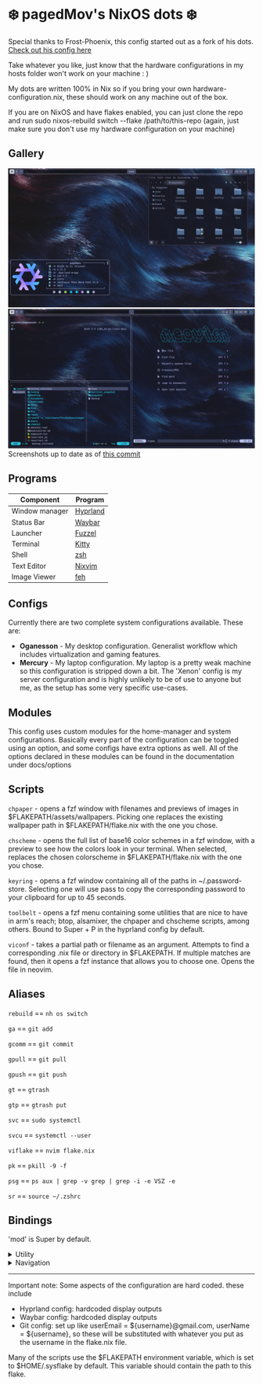 # ❄️ pagedMov's NixOS dots ❄️

Special thanks to Frost-Phoenix, this config started out as a fork of his dots. [Check out his
config here](https://github.com/Frost-Phoenix/nixos-config/tree/catppuccin)

Take whatever you like, just know that the hardware configurations in my hosts folder won't work on your machine : )

My dots are written 100% in Nix so if you bring your own hardware-configuration.nix, these should work on any machine out of the box.

If you are on NixOS and have flakes enabled, you can just clone the repo and run sudo nixos-rebuild switch --flake /path/to/this-repo (again, just make sure you don't use my hardware configuration on your machine)

## Gallery

![desktop-neofetch](./assets/screens/desktop-neofetch.png)
![busy-desktop](./assets/screens/desktop-busy.png)
Screenshots up to date as of [this commit](https://github.com/pagedMov/nixos-config/commit/cb6593f908f24dff3451ba6ed2b900e655d674f0)

## Programs

| Component      | Program                                           |
|----------------|---------------------------------------------------|
| Window manager | [Hyprland](https://github.com/hyprwm/Hyprland)    |
| Status Bar     | [Waybar](https://github.com/Alexays/Waybar)       |
| Launcher       | [Fuzzel](https://codeberg.org/dnkl/fuzzel)        |
| Terminal       | [Kitty](https://github.com/kovidgoyal/kitty)      |
| Shell          | [zsh](https://zsh.sourceforge.io/)                |
| Text Editor    | [Nixvim](https://github.com/nix-community/nixvim) |
| Image Viewer   | [feh](https://github.com/derf/feh)                |

## Configs

Currently there are two complete system configurations available. These are:

* **Oganesson** - My desktop configuration. Generalist workflow which includes virtualization and gaming features.
* **Mercury** - My laptop configuration. My laptop is a pretty weak machine so this configuration is stripped down a bit.
The 'Xenon' config is my server configuration and is highly unlikely to be of use to anyone but me, as the setup has some very specific use-cases.

## Modules

This config uses custom modules for the home-manager and system configurations. Basically every part of the configuration can be toggled using an option, and some configs have extra options as well.
All of the options declared in these modules can be found in the documentation under docs/options

## Scripts

```chpaper``` - opens a fzf window with filenames and previews of images in $FLAKEPATH/assets/wallpapers. Picking one replaces the existing wallpaper path in $FLAKEPATH/flake.nix with the one you chose.

```chscheme``` - opens the full list of base16 color schemes in a fzf window, with a preview to see how the colors look in your terminal. When selected, replaces the chosen colorscheme in $FLAKEPATH/flake.nix with the one you chose.

```keyring``` - opens a fzf window containing all of the paths in ~/.password-store. Selecting one will use pass to copy the corresponding password to your clipboard for up to 45 seconds.

```toolbelt``` - opens a fzf menu containing some utilities that are nice to have in arm's reach; btop, alsamixer, the chpaper and chscheme scripts, among others. Bound to Super + P in the hyprland config by default.

```viconf``` - takes a partial path or filename as an argument. Attempts to find a corresponding .nix file or directory in $FLAKEPATH. If multiple matches are found, then it opens a fzf instance that allows you to choose one. Opens the file in neovim.

## Aliases

```rebuild``` == ```nh os switch```

```ga``` == ```git add```

```gcomm``` == ```git commit```

```gpull``` == ```git pull```

```gpush``` == ```git push```

```gt``` == ```gtrash```

```gtp``` == ```gtrash put```

```svc``` == ```sudo systemctl```

```svcu``` == ```systemctl --user```

```viflake``` == ```nvim flake.nix```

```pk``` == ```pkill -9 -f```

```psg``` == ```ps aux | grep -v grep | grep -i -e VSZ -e```

```sr``` == ```source ~/.zshrc```

## Bindings

'mod' is Super by default.
<details>
    <summary>Utility</summary>
    ```mod + printscreen``` = grimblast copy area

    ```mod + t``` = open swaync-client

    ```mod + a``` = open firefox

    ```mod + q``` = open kitty

    ```mod + c``` = kill active window

    ```mod + e``` = open nemo (file browser)

    ```mod + p``` = open toolbelt script window

    ```mod + m``` = open fuzzel (application launcher)

    ```mod + r``` = open neovide (neovim GUI)

</details>
<details>
    <summary>Navigation</summary>
    ```super + b``` = change split direction

    ```super + f``` = float/unfloat window

    ```super + g``` = fullscreen

    ```super + h``` = move focus left

    ```super + l``` = move focus right

    ```super + k``` = move focus up

    ```super + j``` = move focus down

    ```super + d``` = switch focus to other monitor

    ```super + 1``` = go to workspace 1

    ```super + 2``` = go to workspace 2

    ```super + 3``` = go to workspace 3

    ```super + 4``` = go to workspace 4

    ```super + 5``` = go to workspace 5

    ```super + 6``` = go to workspace 6

    ```super + shift + 1``` = move active window to workspace 1

    ```super + shift + 2``` = move active window to workspace 2

    ```super + shift + 3``` = move active window to workspace 3

    ```super + shift + 4``` = move active window to workspace 4

    ```super + shift + 5``` = move active window to workspace 5

    ```super + shift + 6``` = move active window to workspace 6

    ```super + s``` = toggle scrachpad

    ```super + shift + s``` = move active window to scratchpad

</details>

---

Important note: Some aspects of the configuration are hard coded. these include
* Hyprland config: hardcoded display outputs
* Waybar config: hardcoded display outputs
* Git config: set up like userEmail = ${username}@gmail.com, userName = ${username}, so these will be substituted with whatever you put as the username in the flake.nix file.

Many of the scripts use the $FLAKEPATH environment variable, which is set to $HOME/.sysflake by default. This variable should contain the path to this flake.
